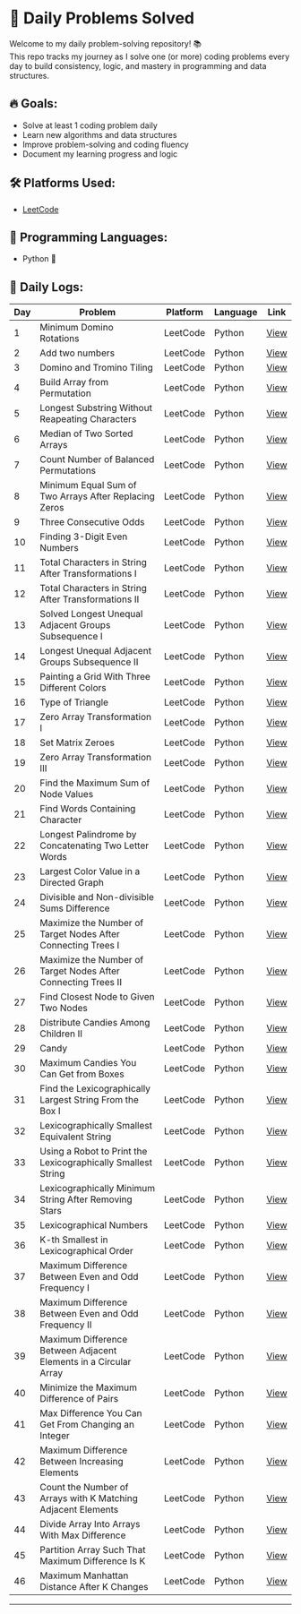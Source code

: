 # 🧠 Daily Problems Solved

Welcome to my daily problem-solving repository! 📚  
This repo tracks my journey as I solve one (or more) coding problems every day to build consistency, logic, and mastery in programming and data structures.
  
## 🔥 Goals:   
- Solve at least 1 coding problem daily         
- Learn new algorithms and data structures  
- Improve problem-solving and coding fluency    
- Document my learning progress and logic
  
## 🛠 Platforms Used:  
- [LeetCode](https://leetcode.com/u/RYS4F5qzcp/) 

## 🚀 Programming Languages:  
- Python 🐍

## 📅 Daily Logs:

| Day | Problem                    | Platform | Language | Link                        |
|-----|----------------------------|----------|----------|-----------------------------|
| 1   | Minimum Domino Rotations   | LeetCode | Python   | [View](./day01/minimum-domino-rotations.py) |
| 2   | Add two numbers   | LeetCode | Python   | [View](./day02/Add-two-numbers.py) |
| 3   | Domino and Tromino Tiling   | LeetCode | Python   | [View](./day03/Domino-and-Tromino-Tiling.py) |
| 4   | Build Array from Permutation  | LeetCode | Python   | [View](./day04/Build-Array-from-Permutation.py) |
| 5   | Longest Substring Without Reapeating Characters   | LeetCode | Python   | [View](./day05/Longest-Substring-Without-Repeating-Characters.py) |
| 6   | Median of Two Sorted Arrays   | LeetCode | Python   | [View](./day06/Median-of-Two-Sorted-Arrays.py) |
| 7   | Count Number of Balanced Permutations | LeetCode | Python   | [View](./day07/Count-Number-of-Balanced-Permutations.py) |
| 8   | Minimum Equal Sum of Two Arrays After Replacing Zeros | LeetCode | Python   | [View](./day08/Minimum-Equal-Sum-of-Two-Arrays-After-Replacing-Zeros.py) |
| 9   | Three Consecutive Odds   | LeetCode | Python   | [View](./day09/Three-Consecutive-Odds.py) |
| 10  | Finding 3-Digit Even Numbers   | LeetCode | Python   | [View](./day10/Finding-3-Digit-Even-Numbers.py) |
| 11  | Total Characters in String After Transformations I   | LeetCode | Python   | [View](./day11/Total-Characters-in-String-After-Transformations-I.py) |
| 12   | Total Characters in String After Transformations II   | LeetCode | Python   | [View](./day12/Total-Characters-in-String-After-Transformations-II.py) |
| 13   | Solved Longest Unequal Adjacent Groups Subsequence I   | LeetCode | Python   | [View](./day13/Longest-Unequal-Adjacent-Groups-Subsequence-I.py) |
| 14   | Longest Unequal Adjacent Groups Subsequence II   | LeetCode | Python   | [View](./day14/Longest-Unequal-Adjacent-Groups-Subsequence-II.py) |
| 15   | Painting a Grid With Three Different Colors   | LeetCode | Python   | [View](./day15/Painting-a-Grid-With-Three-Different-Colors.py) |
| 16   | Type of Triangle  | LeetCode | Python   | [View](./day16/Type-of-Triangle.py) |
| 17   | Zero Array Transformation I  | LeetCode | Python   | [View](./day17/Zero-Array-Transformation-I.py) |
| 18   | Set Matrix Zeroes  | LeetCode | Python   | [View](./day18/Set-Matrix-Zeroes.py) |
| 19   | Zero Array Transformation III   | LeetCode | Python   | [View](./day19/Zero-Array-Transformation-III.py) |
| 20   | Find the Maximum Sum of Node Values  | LeetCode | Python   | [View](./day20/Find-the-Maximum-Sum-of-Node-Values.py) |
| 21   | Find Words Containing Character  | LeetCode | Python   | [View](./day21/Find-Words-Containing-Character.py) |
| 22   | Longest Palindrome by Concatenating Two Letter Words  | LeetCode | Python   | [View](./day22/Longest-Palindrome-by-Concatenating-Two-Letter-Words.py) |
| 23   | Largest Color Value in a Directed Graph  | LeetCode | Python   | [View](./day23/Largest-Color-Value-in-a-Directed-Graph.py) |
| 24   | Divisible and Non-divisible Sums Difference  | LeetCode | Python   | [View](./day24/Divisible-and-Non-divisible-Sums-Difference.py) |
| 25   | Maximize the Number of Target Nodes After Connecting Trees I  | LeetCode | Python   | [View](./day25/Maximize-the-Number-of-Target-Nodes-After-Connecting-Trees-I.py) |
| 26   | Maximize the Number of Target Nodes After Connecting Trees II  | LeetCode | Python   | [View](./day26/Maximize-the-Number-of-Target-Nodes-After-Connecting-Trees-II.py) |
| 27   | Find Closest Node to Given Two Nodes  | LeetCode | Python   | [View](./day27/Find-Closest-Node-to-Given-Two-Nodes.py) |
| 28   | Distribute Candies Among Children II  | LeetCode | Python   | [View](./day28/Distribute-Candies-Among-Children-II.py) |
| 29   | Candy  | LeetCode | Python   | [View](./day29/Candy.py) |
| 30   | Maximum Candies You Can Get from Boxes  | LeetCode | Python   | [View](./day30/Maximum-Candies-You-Can-Get-from-Boxes.py) |
| 31   | Find the Lexicographically Largest String From the Box I  | LeetCode | Python   | [View](./day31/Find-the-Lexicographically-Largest-String-From-the-Box-I.py) |
| 32   | Lexicographically Smallest Equivalent String  | LeetCode | Python   | [View](./day32/Lexicographically-Smallest-Equivalent-String.py) |
| 33   | Using a Robot to Print the Lexicographically Smallest String  | LeetCode | Python   | [View](./day33/Using-a-Robot-to-Print-the-Lexicographically-Smallest-String.py) |
| 34   | Lexicographically Minimum String After Removing Stars  | LeetCode | Python   | [View](./day34/Lexicographically-Minimum-String-After-Removing-Stars.py) |
| 35   | Lexicographical Numbers  | LeetCode | Python   | [View](./day35/Lexicographical-Numbers.py) |
| 36   | K-th Smallest in Lexicographical Order  | LeetCode | Python   | [View](./day36/K-th-Smallest-in-Lexicographical-Order.py) |
| 37   | Maximum Difference Between Even and Odd Frequency I  | LeetCode | Python   | [View](./day37/Maximum-Difference-Between-Even-and-Odd-Frequency-I.py) |
| 38   | Maximum Difference Between Even and Odd Frequency II  | LeetCode | Python   | [View](./day38/Maximum-Difference-Between-Even-and-Odd-Frequency-II.py) |
| 39   | Maximum Difference Between Adjacent Elements in a Circular Array  | LeetCode | Python   | [View](./day39/Maximum-Difference-Between-Adjacent-Elements-in-a-Circular-Array.py) |
| 40   | Minimize the Maximum Difference of Pairs  | LeetCode | Python   | [View](./day40/Minimize-the-Maximum-Difference-of-Pairs.py) |
| 41   | Max Difference You Can Get From Changing an Integer  | LeetCode | Python   | [View](./day41/Max-Difference-You-Can-Get-From-Changing-an-Integer.py) |
| 42   | Maximum Difference Between Increasing Elements  | LeetCode | Python   | [View](./day42/Maximum-Difference-Between-Increasing-Elements.py) |
| 43   | Count the Number of Arrays with K Matching Adjacent Elements  | LeetCode | Python   | [View](./day43/Count-the-Number-of-Arrays-with-K-Matching-Adjacent-Elements.py) |
| 44   | Divide Array Into Arrays With Max Difference  | LeetCode | Python   | [View](./day44/Divide-Array-Into-Arrays-With-Max-Difference.py) |
| 45   | Partition Array Such That Maximum Difference Is K  | LeetCode | Python   | [View](./day45/Partition-Array-Such-That-Maximum-Difference-Is-K.py) |
| 46   | Maximum Manhattan Distance After K Changes  | LeetCode | Python   | [View](./day46/Maximum-Manhattan-Distance-After-Changes.py) |
---
